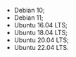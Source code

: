 * Debian 10;
* Debian 11;
* Ubuntu 16.04 LTS;
* Ubuntu 18.04 LTS;
* Ubuntu 20.04 LTS;
* Ubuntu 22.04 LTS.